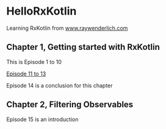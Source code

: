 # HelloRxKotlin

Learning RxKotlin from www.raywenderlich.com

## Chapter 1, Getting started with RxKotlin

This is Episode 1 to 10

[Episode 11 to 13](https://github.com/AungThiha/Combinestagram)

Episode 14 is a conclusion for this chapter

## Chapter 2, Filtering Observables

Episode 15 is an introduction

